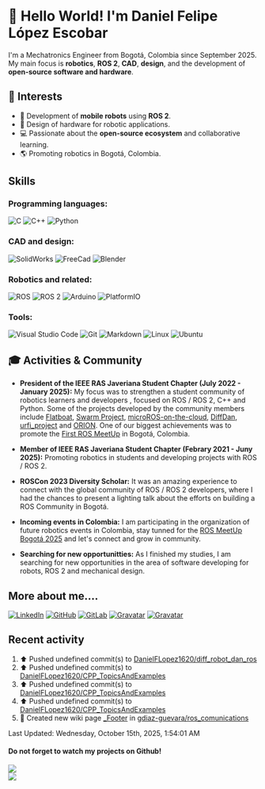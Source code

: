 
# 👋 Hello World! I'm Daniel Felipe López Escobar  

I'm a Mechatronics Engineer from Bogotá, Colombia since September 2025. My main focus is **robotics**, **ROS 2**, **CAD**, **design**, and the development of **open-source software and hardware**.  

## 🚀 Interests

- 🤖 Development of **mobile robots** using **ROS 2**.  
- 🔧 Design of hardware for robotic applications.  
- 💻 Passionate about the **open-source ecosystem** and collaborative learning.
- 🌎 Promoting robotics in Bogotá, Colombia.

## Skills

### **Programming languages:**

![C](https://img.shields.io/badge/c-A8B9CC.svg?style=for-the-badge&logo=c&logoColor=white)
![C++](https://img.shields.io/badge/c++-00599C.svg?style=for-the-badge&logo=c%2B%2B&logoColor=#00599C) 
![Python](https://img.shields.io/badge/python-3776AB?style=for-the-badge&logo=python&logoColor=white)

### **CAD and design:**

![SolidWorks](https://img.shields.io/badge/SolidWorks-cb333b?style=for-the-badge&logo=dassaultsystemes&logoColor=white)
![FreeCad](https://img.shields.io/badge/FreeCad-cb333b?style=for-the-badge&logo=freecad&logoColor=white)
![Blender](https://img.shields.io/badge/Blender-ea7600?style=for-the-badge&logo=blender&logoColor=white)


### **Robotics and related:**

![ROS](https://img.shields.io/badge/ROS-13233e?style=for-the-badge&logo=ros&logoColor=white)
![ROS 2](https://img.shields.io/badge/ROS_2-13233e?style=for-the-badge&logo=ros&logoColor=white)
![Arduino](https://img.shields.io/badge/Arduino-00878F?style=for-the-badge&logo=arduino&logoColor=white)
![PlatformIO](https://img.shields.io/badge/PlatformIO-F5822A?style=for-the-badge&logo=platformio&logoColor=white)


### **Tools:**

![Visual Studio Code](https://img.shields.io/badge/Visual%20Studio%20Code-0078d7.svg?style=for-the-badge&logo=visual-studio-code&logoColor=white) 
![Git](https://img.shields.io/badge/git-F05032.svg?style=for-the-badge&logo=git&logoColor=white)
![Markdown](https://img.shields.io/badge/markdown-000000.svg?style=for-the-badge&logo=markdown&logoColor=white)
![Linux](https://img.shields.io/badge/Linux-FCC624.svg?style=for-the-badge&logo=linux&logoColor=black)
![Ubuntu](https://img.shields.io/badge/Ubuntu-E95420.svg?style=for-the-badge&logo=ubuntu&logoColor=white)



## 🎓 Activities & Community  

- **President of the IEEE RAS Javeriana Student Chapter (July 2022 - January 2025):** My focus was to strengthen a student community of robotics learners and developers , focused on ROS / ROS 2, C++ and Python. Some of the projects developed by the community members include [Flatboat](https://github.com/JuanCSUCoder/FlatBoatProject), [Swarm Project](https://github.com/Nidhood/SWARM_PROJECT), [microROS-on-the-cloud](https://github.com/miguelgonrod/microROS-on-the-cloud), [DiffDan](https://github.com/DanielFLopez1620/diff_robot_dan_ros), [urfi_project](https://github.com/alexoberco/urfi_project) and [ORION](https://github.com/Tesis-ORION). One of our biggest achievements was to promote the [First ROS MeetUp](https://www.youtube.com/watch?v=R7_KEe0JQ5I) in Bogotá, Colombia.

- **Member of IEEE RAS Javeriana Student Chapter (Febrary 2021 - Juny 2025):** Promoting robotics in students and developing projects with ROS / ROS 2.

- **ROSCon 2023 Diversity Scholar:** It was an amazing experience to connect with the global community of ROS / ROS 2 developers, where I had the chances to present a lighting talk about the efforts on building a ROS Community in Bogotá.

- **Incoming events in Colombia:** I am participating in the organization of future robotics events in Colombia, stay tunned for the [ROS MeetUp Bogotá 2025](https://luma.com/h5zsexaf) and let's connect and grow in community.

- **Searching for new opportunitties:** As I finished my studies, I am searching for new opportunities in the area of software developing for robots, ROS 2 and mechanical design.

## More about me....

[![LinkedIn](https://img.shields.io/badge/linkedin-%230077B5.svg?style=for-the-badge&logo=linkedin&logoColor=white)](https://www.linkedin.com/in/daniel-f-lopez-e/)
[![GitHub](https://img.shields.io/badge/github-181717.svg?style=for-the-badge&logo=github&logoColor=white)](https://github.com/DanielFLopez1620) 
[![GitLab](https://img.shields.io/badge/gitlab-181717.svg?style=for-the-badge&logo=gitlab&logoColor=white)](https://gitlab.com/DanielFLopez1620)
[![Gravatar](https://img.shields.io/badge/Gravatar-1E8CBE.svg?style=for-the-badge&logo=gravatar&logoColor=white)](https://gravatar.com/danielflopez1620)
[![Gravatar](https://img.shields.io/badge/Platzi-98CA3F.svg?style=for-the-badge&logo=platzi&logoColor=white)](https://platzi.com/p/dfelipe.lopez/)

## Recent activity

<!--RECENT_ACTIVITY:start-->
1. ⬆️ Pushed undefined commit(s) to [DanielFLopez1620/diff_robot_dan_ros](https://github.com/DanielFLopez1620/diff_robot_dan_ros)<br>
2. ⬆️ Pushed undefined commit(s) to [DanielFLopez1620/CPP_TopicsAndExamples](https://github.com/DanielFLopez1620/CPP_TopicsAndExamples)<br>
3. ⬆️ Pushed undefined commit(s) to [DanielFLopez1620/CPP_TopicsAndExamples](https://github.com/DanielFLopez1620/CPP_TopicsAndExamples)<br>
4. ⬆️ Pushed undefined commit(s) to [DanielFLopez1620/CPP_TopicsAndExamples](https://github.com/DanielFLopez1620/CPP_TopicsAndExamples)<br>
5. 📖 Created new wiki page [_Footer](https://github.com/gdiaz-guevara/ros_comunications/wiki/_Footer) in [gdiaz-guevara/ros_comunications](https://github.com/gdiaz-guevara/ros_comunications)<br>
<!--RECENT_ACTIVITY:end-->
<!--RECENT_ACTIVITY:last_update-->
Last Updated: Wednesday, October 15th, 2025, 1:54:01 AM
<!--RECENT_ACTIVITY:last_update_end-->

#### **Do not forget to watch my projects on Github!**

<img src="https://github-readme-stats.vercel.app/api?username=DanielFLopez1620&theme=dracula&show_icons=true"/>
</br>
<img src="https://github-readme-stats.vercel.app/api/top-langs/?username=DanielFLopez1620&layout=compact"/> 

